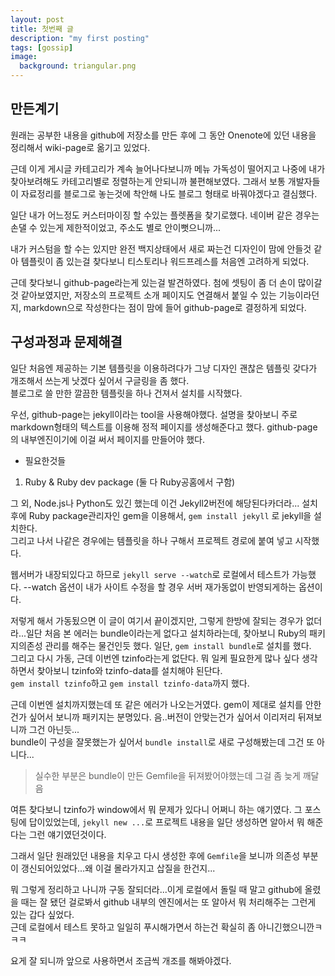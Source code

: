 ```yaml
---
layout: post
title: 첫번째 글
description: "my first posting"
tags: [gossip]
image:
  background: triangular.png
---
```


## 만든계기
원래는 공부한 내용을 github에 저장소를 만든 후에 그 동안 Onenote에 있던 내용을 정리해서 wiki-page로 옮기고 있었다.  

근데 이게 게시글 카테고리가 계속 늘어나다보니까 메뉴 가독성이 떨어지고 나중에 내가 찾아보려해도 카테고리별로 정렬하는게 안되니까 불편해보였다. 그래서 보통 개발자들이 자료정리를 블로그로 놓는것에 착안해 나도 블로그 형태로 바꿔야겠다고 결심했다.  

일단 내가 어느정도 커스터마이징 할 수있는 플렛폼을 찾기로했다. 네이버 같은 경우는 손댈 수 있는게 제한적이었고, 주소도 별로 안이뻣으니까...  

내가 커스텀을 할 수는 있지만 완전 백지상태에서 새로 짜는건 디자인이 맘에 안들것 같아 템플릿이 좀 있는걸 찾다보니 티스토리나 워드프레스를 처음엔 고려하게 되었다.  

근데 찾다보니 github-page라는게 있는걸 발견하였다. 첨에 셋팅이 좀 더 손이 많이갈 것 같아보였지만, 저장소의 프로젝트 소개 페이지도 연결해서 붙일 수 있는 기능이라던지, markdown으로 작성한다는 점이 맘에 들어 github-page로 결정하게 되었다.
  
## 구성과정과 문제해결
일단 처음엔 제공하는 기본 템플릿을 이용하려다가 그냥 디자인 괜찮은 템플릿 갖다가 개조해서 쓰는게 낫겠다 싶어서 구글링을 좀 했다.  
블로그로 쓸 만한 깔끔한 템플릿을 하나 건져서 설치를 시작했다.  

우선, github-page는 jekyll이라는 tool을 사용해야했다. 설명을 찾아보니 주로 markdown형태의 텍스트를 이용해 정적 페이지를 생성해준다고 했다. github-page의 내부엔진이기에 이걸 써서 페이지를 만들어야 했다.  
- 필요한것들
1. Ruby & Ruby dev package (둘 다 Ruby공홈에서 구함)

그 외, Node.js나 Python도 있긴 했는데 이건 Jekyll2버전에 해당된다카더라...
설치 후에 Ruby package관리자인 gem을 이용해서, `gem install jekyll` 로 jekyll을 설치한다.  
그리고 나서 나같은 경우에는 템플릿을 하나 구해서 프로젝트 경로에 붙여 넣고 시작했다.  

웹서버가 내장되있다고 하므로 `jekyll serve --watch`로 로컬에서 테스트가 가능했다. --watch 옵션이 내가 사이트 수정을 할 경우 서버 재가동없이 반영되게하는 옵션이다.  

저렇게 해서 가동됬으면 이 글이 여기서 끝이겠지만, 그렇게 한방에 잘되는 경우가 없더라...일단 처음 본 에러는 bundle이라는게 없다고 설치하라는데, 찾아보니 Ruby의 패키지의존성 관리를 해주는 물건인듯 했다. 일단, `gem install bundle`로 설치를 했다.  
그리고 다시 가동, 근데 이번엔 tzinfo라는게 없단다. 뭐 일케 필요한게 많나 싶다 생각하면서 찾아보니 tzinfo와 tzinfo-data를 설치해야 된단다.  
`gem install tzinfo`하고 `gem install tzinfo-data`까지 했다.  

근데 이번엔 설치까지했는데 또 같은 에러가 나오는거였다. gem이 제대로 설치를 안한건가 싶어서 보니까 패키지는 분명있다. 음..버전이 안맞는건가 싶어서 이리저리 뒤져보니까 그건 아닌듯...  
bundle이 구성을 잘못했는가 싶어서 `bundle install`로 새로 구성해봤는데 그건 또 아니다...  
> 실수한 부분은 bundle이 만든 Gemfile을 뒤져봤어야했는데 그걸 좀 늦게 깨달음  

여튼 찾다보니 tzinfo가 window에서 뭐 문제가 있다니 어쩌니 하는 얘기였다. 그 포스팅에 답이있었는데, `jekyll new ...`로 프로젝트 내용을 일단 생성하면 알아서 뭐 해준다는 그런 얘기였던것이다.  

그래서 일단 원래있던 내용을 치우고 다시 생성한 후에 `Gemfile`을 보니까 의존성 부분이 갱신되어있었다...왜 이걸 몰라가지고 삽질을 한건지...  

뭐 그렇게 정리하고 나니까 구동 잘되더라...이게 로컬에서 돌릴 때 말고 github에 올렸을 때는 잘 됐던 걸로봐서 github 내부의 엔진에서는 또 알아서 뭐 처리해주는 그런게 있는 갑다 싶었다.  
근데 로컬에서 테스트 못하고 일일히 푸시해가면서 하는건 확실히 좀 아니긴했으니깐ㅋㅋㅋ  

요게 잘 되니까 앞으로 사용하면서 조금씩 개조를 해봐야겠다.